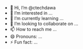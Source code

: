 - 👋 Hi, I’m @ctechdawa
- 👀 I’m interested in ...
- 🌱 I’m currently learning ...
- 💞️ I’m looking to collaborate on ...
- 📫 How to reach me ...
- 😄 Pronouns: ...
- ⚡ Fun fact: ...

<!---
ctechdawa/ctechdawa is a ✨ special ✨ repository because its `README.md` (this file) appears on your GitHub profile.
You can click the Preview link to take a look at your changes.
--->
